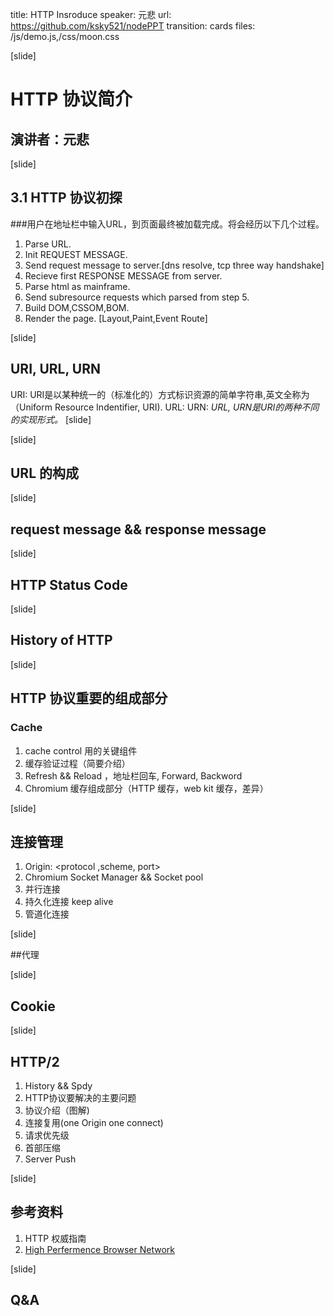 title: HTTP Insroduce
speaker: 元悲
url: https://github.com/ksky521/nodePPT
transition: cards
files: /js/demo.js,/css/moon.css

[slide]

# HTTP 协议简介
## 演讲者：元悲

[slide]

## 3.1 HTTP 协议初探
###用户在地址栏中输入URL，到页面最终被加载完成。将会经历以下几个过程。
1. Parse URL.
2. Init REQUEST MESSAGE.
3. Send request message to server.[dns resolve, tcp three way handshake]
4. Recieve first RESPONSE MESSAGE from server.
5. Parse html as mainframe.
6. Send subresource requests which parsed from step 5.
7. Build DOM,CSSOM,BOM.
8. Render the page. [Layout,Paint,Event Route]

[slide]

## URI, URL, URN
  URI: URI是以某种统一的（标准化的）方式标识资源的简单字符串,英文全称为（Uniform
Resource Indentifier, URI).
  URL:
  URN:
  *URL, URN是URI的两种不同的实现形式。*
[slide]

[slide]
## URL 的构成

[slide]

## request message && response message

[slide]

## HTTP Status Code

[slide]

## History of HTTP

[slide]

## HTTP 协议重要的组成部分
### Cache
1. cache control 用的关键组件
2. 缓存验证过程（简要介绍）
3. Refresh && Reload ，地址栏回车, Forward, Backword
4. Chromium 缓存组成部分（HTTP 缓存，web kit 缓存，差异）

[slide]

## 连接管理
1. Origin: <protocol ,scheme, port>
2. Chromium  Socket Manager &&  Socket pool
3. 并行连接
4. 持久化连接 keep alive
5. 管道化连接

[slide]

##代理

[slide]

## Cookie

[slide]

## HTTP/2
1. History && Spdy
2. HTTP协议要解决的主要问题
3. 协议介绍（图解)
4. 连接复用(one Origin one connect)
5. 请求优先级
6. 首部压缩
7. Server Push

[slide]

## 参考资料
1. HTTP 权威指南
2. [High Perfermence Browser Network](http://chimera.labs.oreilly.com/books/1230000000545/index.html)

[slide]

## Q&A

